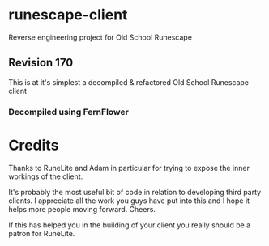 # runescape-client
Reverse engineering project for Old School Runescape

## Revision 170

This is at it's simplest a decompiled & refactored Old School Runescape client

### Decompiled using FernFlower


# Credits

Thanks to RuneLite and Adam in particular for trying to expose the inner workings of the client. 

It's probably the most useful bit of code in relation to developing third party clients. I appreciate all the work you guys have put into this and I hope it helps more people moving forward. Cheers.

If this has helped you in the building of your client you really should be a patron for RuneLite.